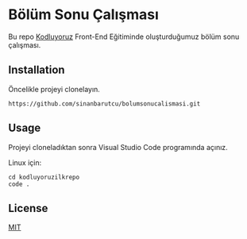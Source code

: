 # Bölüm Sonu Çalışması
Bu repo [Kodluyoruz](http://kodluyoruz.org) Front-End Eğitiminde oluşturduğumuz bölüm sonu çalışması.

## Installation
Öncelikle projeyi clonelayın.

`https://github.com/sinanbarutcu/bolumsonucalismasi.git`

## Usage
Projeyi cloneladıktan sonra Visual Studio Code programında açınız.

Linux için:

````
cd kodluyoruzilkrepo
code .
````

## License

[MIT](https://choosealicense.com/licenses/mit/)

